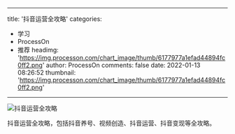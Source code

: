 
---
title: '抖音运营全攻略'
categories: 
 - 学习
 - ProcessOn
 - 推荐
headimg: 'https://img.processon.com/chart_image/thumb/6177977a1efad44894fc0ff2.png'
author: ProcessOn
comments: false
date: 2022-01-13 08:26:52
thumbnail: 'https://img.processon.com/chart_image/thumb/6177977a1efad44894fc0ff2.png'
---

<div>   
<img class="thumb" alt="抖音运营全攻略" src="https://img.processon.com/chart_image/thumb/6177977a1efad44894fc0ff2.png" referrerpolicy="no-referrer">
<p>抖音运营全攻略，包括抖音养号、视频创造、抖音运营、抖音变现等全攻略。</p>  
</div>
            